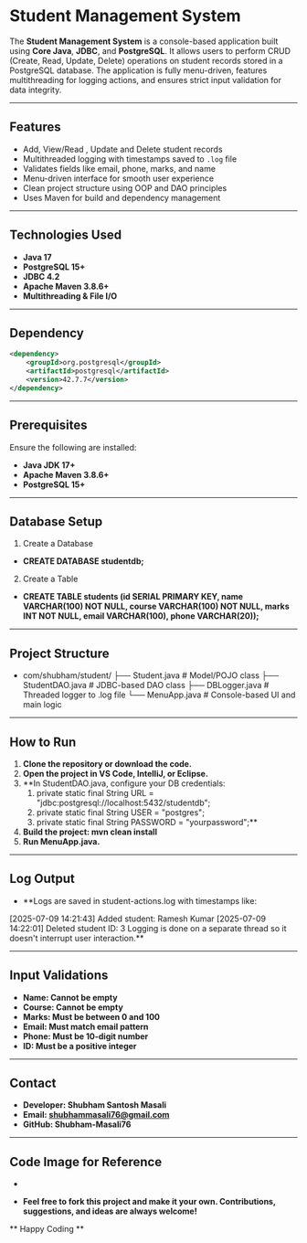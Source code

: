 # Student Management System

The **Student Management System** is a console-based application built using **Core Java**, **JDBC**, and **PostgreSQL**. It allows users to perform CRUD (Create, Read, Update, Delete) operations on student records stored in a PostgreSQL database. The application is fully menu-driven, features multithreading for logging actions, and ensures strict input validation for data integrity.

---

## Features

- Add, View/Read , Update and Delete student records
- Multithreaded logging with timestamps saved to `.log` file
- Validates fields like email, phone, marks, and name
- Menu-driven interface for smooth user experience
- Clean project structure using OOP and DAO principles
- Uses Maven for build and dependency management

---

## Technologies Used

- **Java 17**
- **PostgreSQL 15+**
- **JDBC 4.2**
- **Apache Maven 3.8.6+**
- **Multithreading & File I/O**

---

## Dependency

```xml
<dependency>
    <groupId>org.postgresql</groupId>
    <artifactId>postgresql</artifactId>
    <version>42.7.7</version>
</dependency>
```

---

## Prerequisites

Ensure the following are installed:

- **Java JDK 17+**
- **Apache Maven 3.8.6+**
- **PostgreSQL 15+**

---

## Database Setup

1. Create a Database

- **CREATE DATABASE studentdb;**

2. Create a Table

- **CREATE TABLE students (id SERIAL PRIMARY KEY, name VARCHAR(100) NOT NULL, course VARCHAR(100) NOT NULL, marks INT NOT NULL, email VARCHAR(100), phone VARCHAR(20));**

---

## Project Structure

- com/shubham/student/
  ├── Student.java # Model/POJO class
  ├── StudentDAO.java # JDBC-based DAO class
  ├── DBLogger.java # Threaded logger to .log file
  └── MenuApp.java # Console-based UI and main logic

---

## How to Run

1. **Clone the repository or download the code.**
2. **Open the project in VS Code, IntelliJ, or Eclipse.**
3. \*\*In StudentDAO.java, configure your DB credentials:
   1. private static final String URL = "jdbc:postgresql://localhost:5432/studentdb";
   2. private static final String USER = "postgres";
   3. private static final String PASSWORD = "yourpassword";\*\*
4. **Build the project:
   mvn clean install**
5. **Run MenuApp.java.**

---

## Log Output

- \*\*Logs are saved in student-actions.log with timestamps like:

[2025-07-09 14:21:43] Added student: Ramesh Kumar
[2025-07-09 14:22:01] Deleted student ID: 3
Logging is done on a separate thread so it doesn't interrupt user interaction.\*\*

---

## Input Validations

- **Name: Cannot be empty**
- **Course: Cannot be empty**
- **Marks: Must be between 0 and 100**
- **Email: Must match email pattern**
- **Phone: Must be 10-digit number**
- **ID: Must be a positive integer**

---

## Contact

- **Developer: Shubham Santosh Masali**
- **Email: shubhammasali76@gmail.com**
- **GitHub: Shubham-Masali76**

---

## Code Image for Reference

- 

- **Feel free to fork this project and make it your own. Contributions, suggestions, and ideas are always welcome!**

** Happy Coding **
